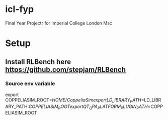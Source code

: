 # icl-fyp
Final Year Projectr for Imperial College London Msc

# Setup
## Install RLBench here https://github.com/stepjam/RLBench
### Source env variable
export COPPELIASIM_ROOT=${HOME}/CoppeliaSim
export LD_LIBRARY_PATH=$LD_LIBRARY_PATH:$COPPELIASIM_ROOT
export QT_QPA_PLATFORM_PLUGIN_PATH=$COPPELIASIM_ROOT

